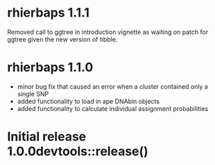 # rhierbaps 1.1.1
Removed call to ggtree in introduction vignette as waiting on patch for ggtree given the new version of tibble.

# rhierbaps 1.1.0
* minor bug fix that caused an error when a cluster contained only a single SNP
* added functionality to load in ape DNAbin objects
* added functionality to calculate individual assignment probabilities

# Initial release 1.0.0devtools::release()